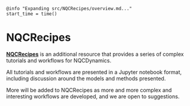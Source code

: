 ```@setup logging
@info "Expanding src/NQCRecipes/overview.md..."
start_time = time()
```
# NQCRecipes

[**NQCRecipes**](https://nqcd.github.io/NQCRecipes/) is an additional resource that provides a series of complex tutorials and workflows for NQCDynamics. 

All tutorials and workflows are presented in a Jupyter notebook format, including discussion around the models and methods presented. 

More will be added to NQCRecipes as more and more complex and interesting workflows are developed, and we are open to suggestions.